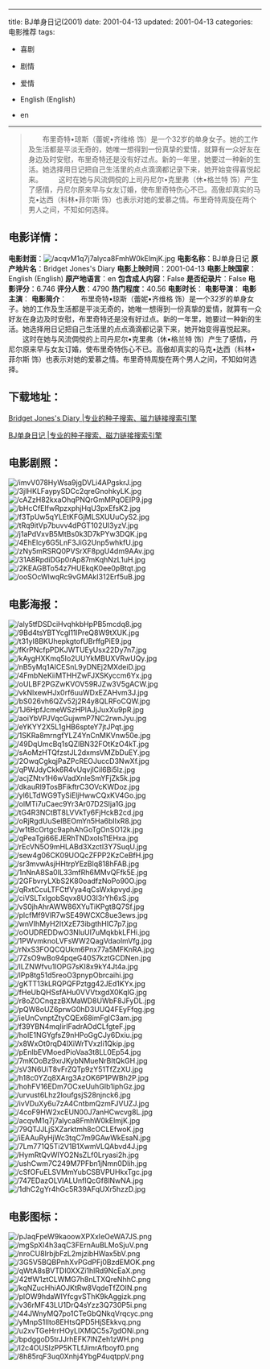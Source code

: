 
---
title: BJ单身日记(2001)
date: 2001-04-13
updated: 2001-04-13
categories: 电影推荐
tags:
- 喜剧
- 剧情
- 爱情

- English (English)
- en
---


> 　　布里奇特•琼斯（蕾妮•齐维格 饰）是一个32岁的单身女子。她的工作及生活都是平淡无奇的，她唯一想得到一份真挚的爱情，就算有一众好友在身边及时安慰，布里奇特还是没有好过点。新的一年里，她要过一种新的生活。她选择用日记把自己生活里的点点滴滴都记录下来，她开始变得喜悦起来。 　　这时在她与风流倜傥的上司丹尼尔•克里弗（休•格兰特 饰）产生了感情，丹尼尔原来早与女友订婚，使布里奇特伤心不已。高傲却真实的马克•达西（科林•菲尔斯 饰）也表示对她的爱慕之情。布里奇特周旋在两个男人之间，不知如何选择。

## **电影详情**：

**电影封面**：<img src="https://image.tmdb.org/t/p/w200/acqvM1q7j7alyca8FmhW0kElmjK.jpg" alt="/acqvM1q7j7alyca8FmhW0kElmjK.jpg" title="/acqvM1q7j7alyca8FmhW0kElmjK.jpg">
**电影名称**：BJ单身日记
**原产地片名**：Bridget Jones's Diary
**电影上映时间**：2001-04-13
**电影上映国家**：English (English)
**原产地语言**：en
**包含成人内容**：False
**是否纪录片**：False
**电影评分**：6.746
**评分人数**：4790
**热门程度**：40.56
**电影时长**：
**电影导演**：
**电影主演**：
**电影简介**：　　布里奇特•琼斯（蕾妮•齐维格 饰）是一个32岁的单身女子。她的工作及生活都是平淡无奇的，她唯一想得到一份真挚的爱情，就算有一众好友在身边及时安慰，布里奇特还是没有好过点。新的一年里，她要过一种新的生活。她选择用日记把自己生活里的点点滴滴都记录下来，她开始变得喜悦起来。 　　这时在她与风流倜傥的上司丹尼尔•克里弗（休•格兰特 饰）产生了感情，丹尼尔原来早与女友订婚，使布里奇特伤心不已。高傲却真实的马克•达西（科林•菲尔斯 饰）也表示对她的爱慕之情。布里奇特周旋在两个男人之间，不知如何选择。

## **下载地址**：
[Bridget Jones's Diary |专业的种子搜索、磁力链接搜索引擎](https://movie.amd794.com:2083/?search=Bridget%20Jones%27s%20Diary&ordering=&mode=match_phrase&page_size=10&page=1)

[BJ单身日记 |专业的种子搜索、磁力链接搜索引擎](https://movie.amd794.com:2083/?search=BJ%E5%8D%95%E8%BA%AB%E6%97%A5%E8%AE%B0&ordering=&mode=match_phrase&page_size=10&page=1)
 

## **电影剧照**：
<img src="https://image.tmdb.org/t/p/original/imvV078HyWsa9jgDVLi4APgskrJ.jpg" alt="/imvV078HyWsa9jgDVLi4APgskrJ.jpg" title="/imvV078HyWsa9jgDVLi4APgskrJ.jpg"><img src="https://image.tmdb.org/t/p/original/3jIHKLFaypySDCc2qreGnohkyLK.jpg" alt="/3jIHKLFaypySDCc2qreGnohkyLK.jpg" title="/3jIHKLFaypySDCc2qreGnohkyLK.jpg"><img src="https://image.tmdb.org/t/p/original/cAZzH82kxaOhqPNQrGmMPqOEIP9.jpg" alt="/cAZzH82kxaOhqPNQrGmMPqOEIP9.jpg" title="/cAZzH82kxaOhqPNQrGmMPqOEIP9.jpg"><img src="https://image.tmdb.org/t/p/original/bHcCfEIfwRpzxphjHqU3pxEfsK2.jpg" alt="/bHcCfEIfwRpzxphjHqU3pxEfsK2.jpg" title="/bHcCfEIfwRpzxphjHqU3pxEfsK2.jpg"><img src="https://image.tmdb.org/t/p/original/f3TpUw5qYLEtKFGjMLSXUUuCyS2.jpg" alt="/f3TpUw5qYLEtKFGjMLSXUUuCyS2.jpg" title="/f3TpUw5qYLEtKFGjMLSXUUuCyS2.jpg"><img src="https://image.tmdb.org/t/p/original/tRq9itVp7buvv4dPGT102UI3yzV.jpg" alt="/tRq9itVp7buvv4dPGT102UI3yzV.jpg" title="/tRq9itVp7buvv4dPGT102UI3yzV.jpg"><img src="https://image.tmdb.org/t/p/original/j1aPdVxvB5MtBs0k3D7kPYw3DQK.jpg" alt="/j1aPdVxvB5MtBs0k3D7kPYw3DQK.jpg" title="/j1aPdVxvB5MtBs0k3D7kPYw3DQK.jpg"><img src="https://image.tmdb.org/t/p/original/4EhElcy6G5LnF3JiG2Unp5whkfU.jpg" alt="/4EhElcy6G5LnF3JiG2Unp5whkfU.jpg" title="/4EhElcy6G5LnF3JiG2Unp5whkfU.jpg"><img src="https://image.tmdb.org/t/p/original/zNy5mRSRQ0PVSrXF8pgU4dm9AAv.jpg" alt="/zNy5mRSRQ0PVSrXF8pgU4dm9AAv.jpg" title="/zNy5mRSRQ0PVSrXF8pgU4dm9AAv.jpg"><img src="https://image.tmdb.org/t/p/original/31A8RpdiDGp0rAp87mKqhNzL1uH.jpg" alt="/31A8RpdiDGp0rAp87mKqhNzL1uH.jpg" title="/31A8RpdiDGp0rAp87mKqhNzL1uH.jpg"><img src="https://image.tmdb.org/t/p/original/2KEAGBTo54z7HUEkqK0ee0pBtqt.jpg" alt="/2KEAGBTo54z7HUEkqK0ee0pBtqt.jpg" title="/2KEAGBTo54z7HUEkqK0ee0pBtqt.jpg"><img src="https://image.tmdb.org/t/p/original/ooSOcWlwqRc9vGMAkI312Erf5uB.jpg" alt="/ooSOcWlwqRc9vGMAkI312Erf5uB.jpg" title="/ooSOcWlwqRc9vGMAkI312Erf5uB.jpg">

## **电影海报**：
<img src="https://image.tmdb.org/t/p/original/aly5tfDSDciHvqhkbHpPB5mcdq8.jpg" alt="/aly5tfDSDciHvqhkbHpPB5mcdq8.jpg" title="/aly5tfDSDciHvqhkbHpPB5mcdq8.jpg"><img src="https://image.tmdb.org/t/p/original/9Bd4tsYBTYcgl11lPreQ8W9tXUK.jpg" alt="/9Bd4tsYBTYcgl11lPreQ8W9tXUK.jpg" title="/9Bd4tsYBTYcgl11lPreQ8W9tXUK.jpg"><img src="https://image.tmdb.org/t/p/original/t31yI8BKUhepkgtofUBrffgPiE9.jpg" alt="/t31yI8BKUhepkgtofUBrffgPiE9.jpg" title="/t31yI8BKUhepkgtofUBrffgPiE9.jpg"><img src="https://image.tmdb.org/t/p/original/fKrPNcfpPDKJWTUEyUsx22Dy7n7.jpg" alt="/fKrPNcfpPDKJWTUEyUsx22Dy7n7.jpg" title="/fKrPNcfpPDKJWTUEyUsx22Dy7n7.jpg"><img src="https://image.tmdb.org/t/p/original/kAygHXKmq5Io2UUYkMBUXVRwUQy.jpg" alt="/kAygHXKmq5Io2UUYkMBUXVRwUQy.jpg" title="/kAygHXKmq5Io2UUYkMBUXVRwUQy.jpg"><img src="https://image.tmdb.org/t/p/original/nB5yMq1AICESnL9yDNEj2MXdeiD.jpg" alt="/nB5yMq1AICESnL9yDNEj2MXdeiD.jpg" title="/nB5yMq1AICESnL9yDNEj2MXdeiD.jpg"><img src="https://image.tmdb.org/t/p/original/4FmbNeKiiMTHHZwFJXSKyccm6Yx.jpg" alt="/4FmbNeKiiMTHHZwFJXSKyccm6Yx.jpg" title="/4FmbNeKiiMTHHZwFJXSKyccm6Yx.jpg"><img src="https://image.tmdb.org/t/p/original/oULBF2PGZwKVOV59RJZw3V5gACW.jpg" alt="/oULBF2PGZwKVOV59RJZw3V5gACW.jpg" title="/oULBF2PGZwKVOV59RJZw3V5gACW.jpg"><img src="https://image.tmdb.org/t/p/original/vkNlxewHJx0rf6uuWDxEZAHvm3J.jpg" alt="/vkNlxewHJx0rf6uuWDxEZAHvm3J.jpg" title="/vkNlxewHJx0rf6uuWDxEZAHvm3J.jpg"><img src="https://image.tmdb.org/t/p/original/bS026vh6QZv52j2R4y8QLRFoCQW.jpg" alt="/bS026vh6QZv52j2R4y8QLRFoCQW.jpg" title="/bS026vh6QZv52j2R4y8QLRFoCQW.jpg"><img src="https://image.tmdb.org/t/p/original/1J6HpfJcmeWSzHPlAJjJuxXu9pR.jpg" alt="/1J6HpfJcmeWSzHPlAJjJuxXu9pR.jpg" title="/1J6HpfJcmeWSzHPlAJjJuxXu9pR.jpg"><img src="https://image.tmdb.org/t/p/original/aoiYbVPJVqcGujwmP7NC2rwnJyu.jpg" alt="/aoiYbVPJVqcGujwmP7NC2rwnJyu.jpg" title="/aoiYbVPJVqcGujwmP7NC2rwnJyu.jpg"><img src="https://image.tmdb.org/t/p/original/eYKYY2X5L1gHB6spteY7jtJPqt.jpg" alt="/eYKYY2X5L1gHB6spteY7jtJPqt.jpg" title="/eYKYY2X5L1gHB6spteY7jtJPqt.jpg"><img src="https://image.tmdb.org/t/p/original/1SKRa8mrngfYLZ4YnCnMKVnw50e.jpg" alt="/1SKRa8mrngfYLZ4YnCnMKVnw50e.jpg" title="/1SKRa8mrngfYLZ4YnCnMKVnw50e.jpg"><img src="https://image.tmdb.org/t/p/original/49DqUmcBq1sQZIBN32FOtKzO4kT.jpg" alt="/49DqUmcBq1sQZIBN32FOtKzO4kT.jpg" title="/49DqUmcBq1sQZIBN32FOtKzO4kT.jpg"><img src="https://image.tmdb.org/t/p/original/sAoMzHTQfzstJL2dxmsVMZbDuEY.jpg" alt="/sAoMzHTQfzstJL2dxmsVMZbDuEY.jpg" title="/sAoMzHTQfzstJL2dxmsVMZbDuEY.jpg"><img src="https://image.tmdb.org/t/p/original/2OwqCgkqjPaZPcREOJuccD3NwXf.jpg" alt="/2OwqCgkqjPaZPcREOJuccD3NwXf.jpg" title="/2OwqCgkqjPaZPcREOJuccD3NwXf.jpg"><img src="https://image.tmdb.org/t/p/original/qPWJdyCkk6R4vUqvjlCil6Bi5lz.jpg" alt="/qPWJdyCkk6R4vUqvjlCil6Bi5lz.jpg" title="/qPWJdyCkk6R4vUqvjlCil6Bi5lz.jpg"><img src="https://image.tmdb.org/t/p/original/acjZNtv1H6wVadXnleSmYFjZk5k.jpg" alt="/acjZNtv1H6wVadXnleSmYFjZk5k.jpg" title="/acjZNtv1H6wVadXnleSmYFjZk5k.jpg"><img src="https://image.tmdb.org/t/p/original/dkauRl9TosBFikftrC3OVcKWDoz.jpg" alt="/dkauRl9TosBFikftrC3OVcKWDoz.jpg" title="/dkauRl9TosBFikftrC3OVcKWDoz.jpg"><img src="https://image.tmdb.org/t/p/original/yl6LTdWG9TySiEljHwwCQxKV4Go.jpg" alt="/yl6LTdWG9TySiEljHwwCQxKV4Go.jpg" title="/yl6LTdWG9TySiEljHwwCQxKV4Go.jpg"><img src="https://image.tmdb.org/t/p/original/olMTi7uCaec9Yr3Ar07D2SIja1G.jpg" alt="/olMTi7uCaec9Yr3Ar07D2SIja1G.jpg" title="/olMTi7uCaec9Yr3Ar07D2SIja1G.jpg"><img src="https://image.tmdb.org/t/p/original/tG4R3NCtBT8LVVkTy6FjHckB2cd.jpg" alt="/tG4R3NCtBT8LVVkTy6FjHckB2cd.jpg" title="/tG4R3NCtBT8LVVkTy6FjHckB2cd.jpg"><img src="https://image.tmdb.org/t/p/original/oRjRgdUuSelBEOmYn5Ha6bIIxR8.jpg" alt="/oRjRgdUuSelBEOmYn5Ha6bIIxR8.jpg" title="/oRjRgdUuSelBEOmYn5Ha6bIIxR8.jpg"><img src="https://image.tmdb.org/t/p/original/w1tBcOrtgc9aphAhGoTgOnSO12k.jpg" alt="/w1tBcOrtgc9aphAhGoTgOnSO12k.jpg" title="/w1tBcOrtgc9aphAhGoTgOnSO12k.jpg"><img src="https://image.tmdb.org/t/p/original/qPeaTgi66EJERhTNDxolsTtEHxa.jpg" alt="/qPeaTgi66EJERhTNDxolsTtEHxa.jpg" title="/qPeaTgi66EJERhTNDxolsTtEHxa.jpg"><img src="https://image.tmdb.org/t/p/original/rEcVN5O9mHLABd3Xzctl3Y7SuqU.jpg" alt="/rEcVN5O9mHLABd3Xzctl3Y7SuqU.jpg" title="/rEcVN5O9mHLABd3Xzctl3Y7SuqU.jpg"><img src="https://image.tmdb.org/t/p/original/sew4g06CK09UOQcZFPP2KzCeBfH.jpg" alt="/sew4g06CK09UOQcZFPP2KzCeBfH.jpg" title="/sew4g06CK09UOQcZFPP2KzCeBfH.jpg"><img src="https://image.tmdb.org/t/p/original/sr3mvwAsjHHtrpYEzBlq818hFAB.jpg" alt="/sr3mvwAsjHHtrpYEzBlq818hFAB.jpg" title="/sr3mvwAsjHHtrpYEzBlq818hFAB.jpg"><img src="https://image.tmdb.org/t/p/original/1nNnA8Sa0IL33mfRh6MMvQFfk5E.jpg" alt="/1nNnA8Sa0IL33mfRh6MMvQFfk5E.jpg" title="/1nNnA8Sa0IL33mfRh6MMvQFfk5E.jpg"><img src="https://image.tmdb.org/t/p/original/2GFbvryLXbS2K80oadfzNoPo90O.jpg" alt="/2GFbvryLXbS2K80oadfzNoPo90O.jpg" title="/2GFbvryLXbS2K80oadfzNoPo90O.jpg"><img src="https://image.tmdb.org/t/p/original/qRxtCcuLTFCtfVya4qCsWxkpvyd.jpg" alt="/qRxtCcuLTFCtfVya4qCsWxkpvyd.jpg" title="/qRxtCcuLTFCtfVya4qCsWxkpvyd.jpg"><img src="https://image.tmdb.org/t/p/original/ciVSLTxIgobSqvx8UO3I3rYh6xS.jpg" alt="/ciVSLTxIgobSqvx8UO3I3rYh6xS.jpg" title="/ciVSLTxIgobSqvx8UO3I3rYh6xS.jpg"><img src="https://image.tmdb.org/t/p/original/vS0jhAhrAWW86XYuTiKPgt8Q7Sf.jpg" alt="/vS0jhAhrAWW86XYuTiKPgt8Q7Sf.jpg" title="/vS0jhAhrAWW86XYuTiKPgt8Q7Sf.jpg"><img src="https://image.tmdb.org/t/p/original/plcfMf9VlR7wSE49WCXC8ue3ews.jpg" alt="/plcfMf9VlR7wSE49WCXC8ue3ews.jpg" title="/plcfMf9VlR7wSE49WCXC8ue3ews.jpg"><img src="https://image.tmdb.org/t/p/original/wnVIhMyH2ItXzE73ibgthHIC7p7.jpg" alt="/wnVIhMyH2ItXzE73ibgthHIC7p7.jpg" title="/wnVIhMyH2ItXzE73ibgthHIC7p7.jpg"><img src="https://image.tmdb.org/t/p/original/oOUDREDDwO3NluUI7uMqkbkLFHi.jpg" alt="/oOUDREDDwO3NluUI7uMqkbkLFHi.jpg" title="/oOUDREDDwO3NluUI7uMqkbkLFHi.jpg"><img src="https://image.tmdb.org/t/p/original/1PWvmknoLVFsWW2QagVdaolmVfg.jpg" alt="/1PWvmknoLVFsWW2QagVdaolmVfg.jpg" title="/1PWvmknoLVFsWW2QagVdaolmVfg.jpg"><img src="https://image.tmdb.org/t/p/original/rNxS3FOQCQUkm6Pnx77a5MFKnRA.jpg" alt="/rNxS3FOQCQUkm6Pnx77a5MFKnRA.jpg" title="/rNxS3FOQCQUkm6Pnx77a5MFKnRA.jpg"><img src="https://image.tmdb.org/t/p/original/7ZsO9wBo94pqeG40S7kztGCDNen.jpg" alt="/7ZsO9wBo94pqeG40S7kztGCDNen.jpg" title="/7ZsO9wBo94pqeG40S7kztGCDNen.jpg"><img src="https://image.tmdb.org/t/p/original/lLZNWfvu1lOPG7sKI8x9kY4Jt4a.jpg" alt="/lLZNWfvu1lOPG7sKI8x9kY4Jt4a.jpg" title="/lLZNWfvu1lOPG7sKI8x9kY4Jt4a.jpg"><img src="https://image.tmdb.org/t/p/original/lPp8tg51d5reoO3pnypObrcaihi.jpg" alt="/lPp8tg51d5reoO3pnypObrcaihi.jpg" title="/lPp8tg51d5reoO3pnypObrcaihi.jpg"><img src="https://image.tmdb.org/t/p/original/gKTT13kLRQPQFPztgg42JEd1KYx.jpg" alt="/gKTT13kLRQPQFPztgg42JEd1KYx.jpg" title="/gKTT13kLRQPQFPztgg42JEd1KYx.jpg"><img src="https://image.tmdb.org/t/p/original/fHeUbQHSsfAHu0VVVtxgdX0KqIG.jpg" alt="/fHeUbQHSsfAHu0VVVtxgdX0KqIG.jpg" title="/fHeUbQHSsfAHu0VVVtxgdX0KqIG.jpg"><img src="https://image.tmdb.org/t/p/original/r8oZOCnqzzBXMaWD8UWbF8JFyDL.jpg" alt="/r8oZOCnqzzBXMaWD8UWbF8JFyDL.jpg" title="/r8oZOCnqzzBXMaWD8UWbF8JFyDL.jpg"><img src="https://image.tmdb.org/t/p/original/pQW8oUZ6prwG0hD3UUQ4FEyFfqg.jpg" alt="/pQW8oUZ6prwG0hD3UUQ4FEyFfqg.jpg" title="/pQW8oUZ6prwG0hD3UUQ4FEyFfqg.jpg"><img src="https://image.tmdb.org/t/p/original/ieUnCvnptZtyCQEx68imFgIC3am.jpg" alt="/ieUnCvnptZtyCQEx68imFgIC3am.jpg" title="/ieUnCvnptZtyCQEx68imFgIC3am.jpg"><img src="https://image.tmdb.org/t/p/original/f39YBN4mqIirIFadrAOdCLfgteF.jpg" alt="/f39YBN4mqIirIFadrAOdCLfgteF.jpg" title="/f39YBN4mqIirIFadrAOdCLfgteF.jpg"><img src="https://image.tmdb.org/t/p/original/holE1NGYgfsZ9nHPoGgCJy6Dxiu.jpg" alt="/holE1NGYgfsZ9nHPoGgCJy6Dxiu.jpg" title="/holE1NGYgfsZ9nHPoGgCJy6Dxiu.jpg"><img src="https://image.tmdb.org/t/p/original/x8WxOt0rqD4lXiWrTVxzli1Qkip.jpg" alt="/x8WxOt0rqD4lXiWrTVxzli1Qkip.jpg" title="/x8WxOt0rqD4lXiWrTVxzli1Qkip.jpg"><img src="https://image.tmdb.org/t/p/original/pEnlbEVMoedPioVaa3t8LL0Ep54.jpg" alt="/pEnlbEVMoedPioVaa3t8LL0Ep54.jpg" title="/pEnlbEVMoedPioVaa3t8LL0Ep54.jpg"><img src="https://image.tmdb.org/t/p/original/7mKOoBz9xrJKybNMueNrBItQkGH.jpg" alt="/7mKOoBz9xrJKybNMueNrBItQkGH.jpg" title="/7mKOoBz9xrJKybNMueNrBItQkGH.jpg"><img src="https://image.tmdb.org/t/p/original/sV3N6UiT8vFrZQTp9zY51TfZzXU.jpg" alt="/sV3N6UiT8vFrZQTp9zY51TfZzXU.jpg" title="/sV3N6UiT8vFrZQTp9zY51TfZzXU.jpg"><img src="https://image.tmdb.org/t/p/original/h18c0YZq8XArg3AzOK6P1PWBh2P.jpg" alt="/h18c0YZq8XArg3AzOK6P1PWBh2P.jpg" title="/h18c0YZq8XArg3AzOK6P1PWBh2P.jpg"><img src="https://image.tmdb.org/t/p/original/hohFV16EDm7OCxeUuhGIb1iphGz.jpg" alt="/hohFV16EDm7OCxeUuhGIb1iphGz.jpg" title="/hohFV16EDm7OCxeUuhGIb1iphGz.jpg"><img src="https://image.tmdb.org/t/p/original/urvust6Lhz2IoufgsjS28njnck6.jpg" alt="/urvust6Lhz2IoufgsjS28njnck6.jpg" title="/urvust6Lhz2IoufgsjS28njnck6.jpg"><img src="https://image.tmdb.org/t/p/original/ivVDuXy6u7zA4CntbmQzmFJVUZJ.jpg" alt="/ivVDuXy6u7zA4CntbmQzmFJVUZJ.jpg" title="/ivVDuXy6u7zA4CntbmQzmFJVUZJ.jpg"><img src="https://image.tmdb.org/t/p/original/4coF9HW2xcEUN00J7anHCwcvg8L.jpg" alt="/4coF9HW2xcEUN00J7anHCwcvg8L.jpg" title="/4coF9HW2xcEUN00J7anHCwcvg8L.jpg"><img src="https://image.tmdb.org/t/p/original/acqvM1q7j7alyca8FmhW0kElmjK.jpg" alt="/acqvM1q7j7alyca8FmhW0kElmjK.jpg" title="/acqvM1q7j7alyca8FmhW0kElmjK.jpg"><img src="https://image.tmdb.org/t/p/original/79QTJJLjSXZarktmh8cOCLEfwoK.jpg" alt="/79QTJJLjSXZarktmh8cOCLEfwoK.jpg" title="/79QTJJLjSXZarktmh8cOCLEfwoK.jpg"><img src="https://image.tmdb.org/t/p/original/iEAAuRyHjWc3tqC7m9GAwWkEsaN.jpg" alt="/iEAAuRyHjWc3tqC7m9GAwWkEsaN.jpg" title="/iEAAuRyHjWc3tqC7m9GAwWkEsaN.jpg"><img src="https://image.tmdb.org/t/p/original/7Lm771Q5Ti2V1B1XwmVLQAbvd4J.jpg" alt="/7Lm771Q5Ti2V1B1XwmVLQAbvd4J.jpg" title="/7Lm771Q5Ti2V1B1XwmVLQAbvd4J.jpg"><img src="https://image.tmdb.org/t/p/original/HymRtQvWIYO2NsZLf0Lryasi2h.jpg" alt="/HymRtQvWIYO2NsZLf0Lryasi2h.jpg" title="/HymRtQvWIYO2NsZLf0Lryasi2h.jpg"><img src="https://image.tmdb.org/t/p/original/ushCwm7C249M7PFbn1jNmn0Dlih.jpg" alt="/ushCwm7C249M7PFbn1jNmn0Dlih.jpg" title="/ushCwm7C249M7PFbn1jNmn0Dlih.jpg"><img src="https://image.tmdb.org/t/p/original/cSfOFuELSVMmYubCSBVPUHkxTgc.jpg" alt="/cSfOFuELSVMmYubCSBVPUHkxTgc.jpg" title="/cSfOFuELSVMmYubCSBVPUHkxTgc.jpg"><img src="https://image.tmdb.org/t/p/original/747EDazOLVIALUnflQcGf8lNwNA.jpg" alt="/747EDazOLVIALUnflQcGf8lNwNA.jpg" title="/747EDazOLVIALUnflQcGf8lNwNA.jpg"><img src="https://image.tmdb.org/t/p/original/1dhC2gYr4hGc5R39AFqUXr5hzzD.jpg" alt="/1dhC2gYr4hGc5R39AFqUXr5hzzD.jpg" title="/1dhC2gYr4hGc5R39AFqUXr5hzzD.jpg">

## **电影图标**：
<img src="https://image.tmdb.org/t/p/original/pJaqFpeW9kaoowXPXxIeOeWA7JS.png" alt="/pJaqFpeW9kaoowXPXxIeOeWA7JS.png" title="/pJaqFpeW9kaoowXPXxIeOeWA7JS.png"><img src="https://image.tmdb.org/t/p/original/mgSpXl4h3aqC3FErnAuBLMoSjuV.png" alt="/mgSpXl4h3aqC3FErnAuBLMoSjuV.png" title="/mgSpXl4h3aqC3FErnAuBLMoSjuV.png"><img src="https://image.tmdb.org/t/p/original/nroCU8IrbjbFzL2mjzibHWax5bV.png" alt="/nroCU8IrbjbFzL2mjzibHWax5bV.png" title="/nroCU8IrbjbFzL2mjzibHWax5bV.png"><img src="https://image.tmdb.org/t/p/original/3G5V5BQBPnhXvPGdPFj0BzdEMOK.png" alt="/3G5V5BQBPnhXvPGdPFj0BzdEMOK.png" title="/3G5V5BQBPnhXvPGdPFj0BzdEMOK.png"><img src="https://image.tmdb.org/t/p/original/qWtA8sBVTDI0XXZi1hlRd9NcEaX.png" alt="/qWtA8sBVTDI0XXZi1hlRd9NcEaX.png" title="/qWtA8sBVTDI0XXZi1hlRd9NcEaX.png"><img src="https://image.tmdb.org/t/p/original/42tfW1ztCLWMG7h8nLTXQreNhhC.png" alt="/42tfW1ztCLWMG7h8nLTXQreNhhC.png" title="/42tfW1ztCLWMG7h8nLTXQreNhhC.png"><img src="https://image.tmdb.org/t/p/original/kqNZucHhiAOJKtRw8VqdeTfZOIN.png" alt="/kqNZucHhiAOJKtRw8VqdeTfZOIN.png" title="/kqNZucHhiAOJKtRw8VqdeTfZOIN.png"><img src="https://image.tmdb.org/t/p/original/plOW9hdaWIYfcgvSThK9kAggizk.png" alt="/plOW9hdaWIYfcgvSThK9kAggizk.png" title="/plOW9hdaWIYfcgvSThK9kAggizk.png"><img src="https://image.tmdb.org/t/p/original/v36rMF43LU1DrQ4sYzz3Q730P5i.png" alt="/v36rMF43LU1DrQ4sYzz3Q730P5i.png" title="/v36rMF43LU1DrQ4sYzz3Q730P5i.png"><img src="https://image.tmdb.org/t/p/original/44JWnyMQ7po1CTeGbQNkqVrqcyc.png" alt="/44JWnyMQ7po1CTeGbQNkqVrqcyc.png" title="/44JWnyMQ7po1CTeGbQNkqVrqcyc.png"><img src="https://image.tmdb.org/t/p/original/yMnpS1IIto8EHtsQPD5HjSEkkvq.png" alt="/yMnpS1IIto8EHtsQPD5HjSEkkvq.png" title="/yMnpS1IIto8EHtsQPD5HjSEkkvq.png"><img src="https://image.tmdb.org/t/p/original/u2xvTGeHrrHOyLlXMQC5s7gdONi.png" alt="/u2xvTGeHrrHOyLlXMQC5s7gdONi.png" title="/u2xvTGeHrrHOyLlXMQC5s7gdONi.png"><img src="https://image.tmdb.org/t/p/original/bpdggoD5trJJrhEFK7lNZeh1zWH.png" alt="/bpdggoD5trJJrhEFK7lNZeh1zWH.png" title="/bpdggoD5trJJrhEFK7lNZeh1zWH.png"><img src="https://image.tmdb.org/t/p/original/l2c4OUSIzPP5KTLfJimrAfboyf0.png" alt="/l2c4OUSIzPP5KTLfJimrAfboyf0.png" title="/l2c4OUSIzPP5KTLfJimrAfboyf0.png"><img src="https://image.tmdb.org/t/p/original/8h85rqF3uq0Xnhj4YbgP4uqtppV.png" alt="/8h85rqF3uq0Xnhj4YbgP4uqtppV.png" title="/8h85rqF3uq0Xnhj4YbgP4uqtppV.png">
